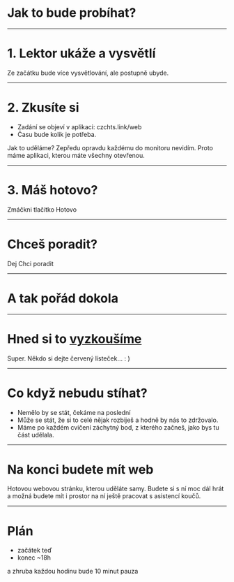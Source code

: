 <!-- .slide: data-state="c-slide-inter" -->
# Jak to bude probíhat?

---

# 1. Lektor ukáže a vysvětlí

>>>
Ze začátku bude více vysvětlování, ale postupně ubyde.

---

# 2. Zkusíte si

- Zadání se objeví v aplikaci: czchts.link/web
- Času bude kolik je potřeba.


>>>
Jak to uděláme? Zepředu opravdu každému do monitoru nevidím.
Proto máme aplikaci, kterou máte všechny otevřenou.

---

# 3. Máš hotovo?

>>>
Zmáčkni tlačítko Hotovo

---

# Chceš poradit?

>>>
Dej Chci poradit

---

# A tak pořád dokola

---

<!-- .slide: data-state="c-slide-task" -->

# Hned si to <a href="https://czechitas.herokuapp.com/">vyzkoušíme</a>

>>>
Super. Někdo si dejte červený lísteček… : )

---

# Co když nebudu stíhat?

>>>
* Nemělo by se stát, čekáme na poslední
* Může se stát, že si to celé nějak rozbiješ a hodně by nás to zdržovalo.
* Máme po každém cvičení záchytný bod, z kterého začneš, jako bys tu část udělala.

---

# Na konci budete mít web

>>>
Hotovou webovou stránku, kterou uděláte samy.
Budete si s ní moc dál hrát a možná budete mít i prostor na ní ještě pracovat s asistencí koučů.

---

# Plán

- začátek teď
- konec ~18h

a zhruba každou hodinu bude 10 minut pauza

<!-- .element: class="c-text-left" -->
